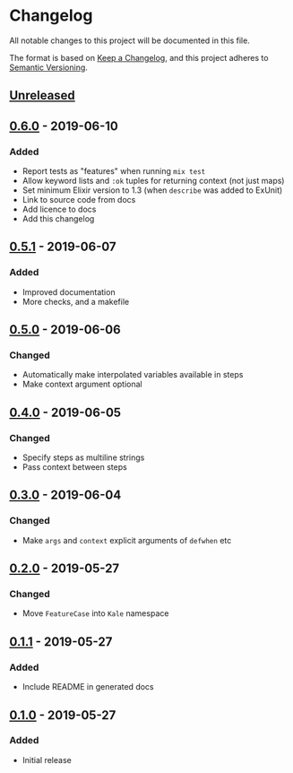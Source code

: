 # Changelog
All notable changes to this project will be documented in this file.

The format is based on [Keep a Changelog](https://keepachangelog.com/en/1.0.0/),
and this project adheres to [Semantic Versioning](https://semver.org/spec/v2.0.0.html).

## [Unreleased]

## [0.6.0] - 2019-06-10

### Added

- Report tests as "features" when running `mix test`
- Allow keyword lists and `:ok` tuples for returning context (not just maps)
- Set minimum Elixir version to 1.3 (when `describe` was added to ExUnit)
- Link to source code from docs
- Add licence to docs
- Add this changelog

## [0.5.1] - 2019-06-07

### Added

- Improved documentation
- More checks, and a makefile

## [0.5.0] - 2019-06-06

### Changed

- Automatically make interpolated variables available in steps
- Make context argument optional

## [0.4.0] - 2019-06-05

### Changed

- Specify steps as multiline strings
- Pass context between steps

## [0.3.0] - 2019-06-04

### Changed

- Make `args` and `context` explicit arguments of `defwhen` etc

## [0.2.0] - 2019-05-27

### Changed

- Move `FeatureCase` into `Kale` namespace

## [0.1.1] - 2019-05-27

### Added

- Include README in generated docs

## [0.1.0] - 2019-05-27

### Added

- Initial release

[Unreleased]: https://github.com/kerryb/kale/compare/0.6.0...HEAD
[0.6.0]: https://github.com/kerryb/kale/compare/0.5.1...0.6.0
[0.5.1]: https://github.com/kerryb/kale/compare/0.5.0...0.5.1
[0.5.0]: https://github.com/kerryb/kale/compare/0.4.0...0.5.0
[0.4.0]: https://github.com/kerryb/kale/compare/0.3.0...0.4.0
[0.3.0]: https://github.com/kerryb/kale/compare/0.2.0...0.3.0
[0.2.0]: https://github.com/kerryb/kale/compare/0.1.1...0.2.0
[0.1.1]: https://github.com/kerryb/kale/compare/0.1.0...0.1.1
[0.1.0]: https://github.com/kerryb/kale/releases/tag/0.1.0
